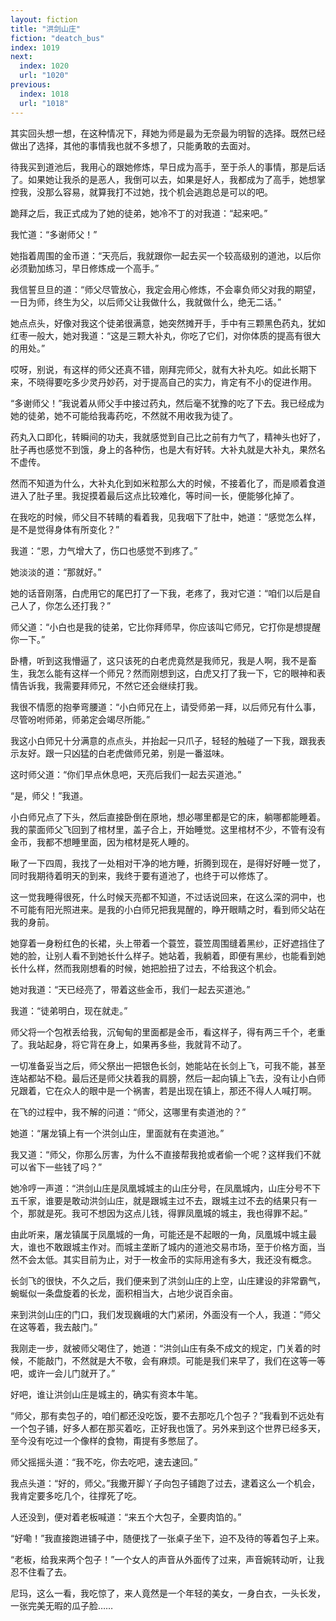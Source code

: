 ```yaml
---
layout: fiction
title: "洪剑山庄"
fiction: "deatch_bus"
index: 1019
next:
  index: 1020
  url: "1020"
previous:
  index: 1018
  url: "1018"
---
```

其实回头想一想，在这种情况下，拜她为师是最为无奈最为明智的选择。既然已经做出了选择，其他的事情我也就不多想了，只能勇敢的去面对。

待我买到道池后，我用心的跟她修炼，早日成为高手，至于杀人的事情，那是后话了。如果她让我杀的是恶人，我倒可以去，如果是好人，我都成为了高手，她想掌控我，没那么容易，就算我打不过她，找个机会逃跑总是可以的吧。

跪拜之后，我正式成为了她的徒弟，她冷不丁的对我道：“起来吧。”

我忙道：“多谢师父！”

她指着周围的金币道：“天亮后，我就跟你一起去买一个较高级别的道池，以后你必须勤加练习，早日修炼成一个高手。”

我信誓旦旦的道：“师父尽管放心，我定会用心修炼，不会辜负师父对我的期望，一日为师，终生为父，以后师父让我做什么，我就做什么，绝无二话。”

她点点头，好像对我这个徒弟很满意，她突然摊开手，手中有三颗黑色药丸，犹如红枣一般大，她对我道：“这是三颗大补丸，你吃了它们，对你体质的提高有很大的用处。”

哎呀，别说，有这样的师父还真不错，刚拜完师父，就有大补丸吃。如此长期下来，不晓得要吃多少灵丹妙药，对于提高自己的实力，肯定有不小的促进作用。

“多谢师父！”我说着从师父手中接过药丸，然后毫不犹豫的吃了下去。我已经成为她的徒弟，她不可能给我毒药吃，不然就不用收我为徒了。

药丸入口即化，转瞬间的功夫，我就感觉到自己比之前有力气了，精神头也好了，肚子再也感觉不到饿，身上的各种伤，也是大有好转。大补丸就是大补丸，果然名不虚传。

然而不知道为什么，大补丸化到如米粒那么大的时候，不接着化了，而是顺着食道进入了肚子里。我捉摸着最后这点比较难化，等时间一长，便能够化掉了。

在我吃的时候，师父目不转睛的看着我，见我咽下了肚中，她道：“感觉怎么样，是不是觉得身体有所变化？”

我道：“恩，力气增大了，伤口也感觉不到疼了。”

她淡淡的道：“那就好。”

她的话音刚落，白虎用它的尾巴打了一下我，老疼了，我对它道：“咱们以后是自己人了，你怎么还打我？”

师父道：“小白也是我的徒弟，它比你拜师早，你应该叫它师兄，它打你是想提醒你一下。”

卧槽，听到这我懵逼了，这只该死的白老虎竟然是我师兄，我是人啊，我不是畜生，我怎么能有这样一个师兄？然而刚想到这，白虎又打了我一下，它的眼神和表情告诉我，我需要拜师兄，不然它还会继续打我。

我很不情愿的抱拳弯腰道：“小白师兄在上，请受师弟一拜，以后师兄有什么事，尽管吩咐师弟，师弟定会竭尽所能。”

我这小白师兄十分满意的点点头，并抬起一只爪子，轻轻的触碰了一下我，跟我表示友好。跟一只凶猛的白老虎做师兄弟，别是一番滋味。

这时师父道：“你们早点休息吧，天亮后我们一起去买道池。”

“是，师父！”我道。

小白师兄点了下头，然后直接卧倒在原地，想必哪里都是它的床，躺哪都能睡着。我的蒙面师父飞回到了棺材里，盖子合上，开始睡觉。这里棺材不少，不管有没有金币，我都不想睡里面，因为棺材是死人睡的。

瞅了一下四周，我找了一处相对干净的地方睡，折腾到现在，是得好好睡一觉了，同时我期待着明天的到来，我终于要有道池了，也终于可以修炼了。

这一觉我睡得很死，什么时候天亮都不知道，不过话说回来，在这么深的洞中，也不可能有阳光照进来。是我的小白师兄把我晃醒的，睁开眼睛之时，看到师父站在我的身前。

她穿着一身粉红色的长裙，头上带着一个蓑笠，蓑笠周围缝着黑纱，正好遮挡住了她的脸，让别人看不到她长什么样子。她站着，我躺着，即便有黑纱，也能看到她长什么样，然而我刚想看的时候，她把脸扭了过去，不给我这个机会。

她对我道：“天已经亮了，带着这些金币，我们一起去买道池。”

我道：“徒弟明白，现在就走。”

师父将一个包袱丢给我，沉甸甸的里面都是金币，看这样子，得有两三千个，老重了。我站起身，将它背在身上，如果再多些，我就背不动了。

一切准备妥当之后，师父祭出一把银色长剑，她能站在长剑上飞，可我不能，甚至连站都站不稳。最后还是师父扶着我的肩膀，然后一起向镇上飞去，没有让小白师兄跟着，它在众人的眼中是一个祸害，若是出现在镇上，那还不得人人喊打啊。

在飞的过程中，我不解的问道：“师父，这哪里有卖道池的？”

她道：“屠龙镇上有一个洪剑山庄，里面就有在卖道池。”

我又道：“师父，你那么厉害，为什么不直接帮我抢或者偷一个呢？这样我们不就可以省下一些钱了吗？”

她冷哼一声道：“洪剑山庄是凤凰城城主的山庄分号，在凤凰城内，山庄分号不下五千家，谁要是敢动洪剑山庄，就是跟城主过不去，跟城主过不去的结果只有一个，那就是死。我可不想因为这点儿钱，得罪凤凰城的城主，我也得罪不起。”

由此听来，屠龙镇属于凤凰城的一角，可能还是不起眼的一角，凤凰城中城主最大，谁也不敢跟城主作对。而城主垄断了城内的道池交易市场，至于价格方面，当然不会太低。其实目前为止，对于一枚金币的实际用途有多大，我还没有概念。

长剑飞的很快，不久之后，我们便来到了洪剑山庄的上空，山庄建设的非常霸气，蜿蜒似一条盘旋着的长龙，面积相当大，占地少说百余亩。

来到洪剑山庄的门口，我们发现巍峨的大门紧闭，外面没有一个人，我道：“师父在这等着，我去敲门。”

我刚走一步，就被师父喝住了，她道：“洪剑山庄有条不成文的规定，门关着的时候，不能敲门，不然就是大不敬，会有麻烦。可能是我们来早了，我们在这等一等吧，或许一会儿门就开了。”

好吧，谁让洪剑山庄是城主的，确实有资本牛笔。

“师父，那有卖包子的，咱们都还没吃饭，要不去那吃几个包子？”我看到不远处有一个包子铺，好多人都在那买着吃，正好我也饿了。另外来到这个世界已经多天，至今没有吃过一个像样的食物，甭提有多憋屈了。

师父摇摇头道：“我不吃，你去吃吧，速去速回。”

我点头道：“好的，师父。”我撒开脚丫子向包子铺跑了过去，逮着这么一个机会，我肯定要多吃几个，往撑死了吃。

人还没到，便对着老板喊道：“来五个大包子，全要肉馅的。”

“好嘞！”我直接跑进铺子中，随便找了一张桌子坐下，迫不及待的等着包子上来。

“老板，给我来两个包子！”一个女人的声音从外面传了过来，声音婉转动听，让我忍不住看了去。

尼玛，这么一看，我吃惊了，来人竟然是一个年轻的美女，一身白衣，一头长发，一张完美无暇的瓜子脸……